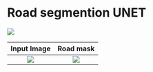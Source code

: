 <h1> Road segmention UNET </h1>

<img src="https://img.shields.io/badge/PyTorch-EE4C2C?style=for-the-badge&logo=pytorch&logoColor=white"/>

Input Image             |  Road mask
:-------------------------:|:-------------------------:
![](https://i.imgur.com/tziNqU0.jpeg)  |  ![](https://i.imgur.com/uncyhbR.png)
